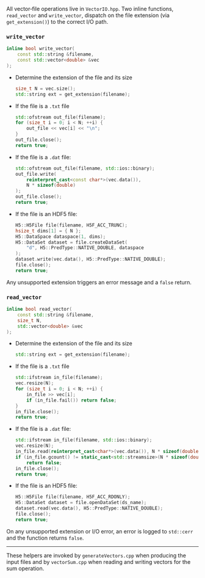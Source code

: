 All vector‐file operations live in `VectorIO.hpp`. Two inline functions, `read_vector` and `write_vector`, dispatch on the file extension (via `get_extension()`) to the correct I/O path.


### `write_vector`

```cpp
inline bool write_vector(
    const std::string &filename,
    const std::vector<double> &vec
);
```

- Determine the extension of the file and its size

    ```cpp
    size_t N = vec.size();
    std::string ext = get_extension(filename);
    ```

- If the file is a `.txt` file

    ```cpp
    std::ofstream out_file(filename);
    for (size_t i = 0; i < N; ++i) {
        out_file << vec[i] << "\n";
    }
    out_file.close();
    return true;
    ```

- If the file is a `.dat` file:

    ```cpp
    std::ofstream out_file(filename, std::ios::binary);
    out_file.write(
        reinterpret_cast<const char*>(vec.data()),
        N * sizeof(double)
    );
    out_file.close();
    return true;
    ``` 

- If the file is an HDF5 file:

    ```cpp
    H5::H5File file(filename, H5F_ACC_TRUNC);
    hsize_t dims[1] = { N };
    H5::DataSpace dataspace(1, dims);
    H5::DataSet dataset = file.createDataSet(
        "d", H5::PredType::NATIVE_DOUBLE, dataspace
    );
    dataset.write(vec.data(), H5::PredType::NATIVE_DOUBLE);
    file.close();
    return true;
    ``` 

Any unsupported extension triggers an error message and a `false` return.


### `read_vector`

```cpp
inline bool read_vector(
    const std::string &filename,
    size_t N,
    std::vector<double> &vec
);
```

- Determine the extension of the file and its size

    ```cpp
    std::string ext = get_extension(filename);
    ```

- If the file is a `.txt` file

    ```cpp
    std::ifstream in_file(filename);
    vec.resize(N);
    for (size_t i = 0; i < N; ++i) {
        in_file >> vec[i];
        if (in_file.fail()) return false;
    }
    in_file.close();
    return true;
    ```

- If the file is a `.dat` file:

    ```cpp
    std::ifstream in_file(filename, std::ios::binary);
    vec.resize(N);
    in_file.read(reinterpret_cast<char*>(vec.data()), N * sizeof(double));
    if (in_file.gcount() != static_cast<std::streamsize>(N * sizeof(double)))
        return false;
    in_file.close();
    return true;
    ```

- If the file is an HDF5 file:

    ```cpp
    H5::H5File file(filename, H5F_ACC_RDONLY);
    H5::DataSet dataset = file.openDataSet(ds_name);
    dataset.read(vec.data(), H5::PredType::NATIVE_DOUBLE);
    file.close();
    return true;
    ```

On any unsupported extension or I/O error, an error is logged to `std::cerr` and the function returns `false`.

---

These helpers are invoked by `generateVectors.cpp` when producing the input files and by `vectorSum.cpp` when reading and writing vectors for the sum operation.